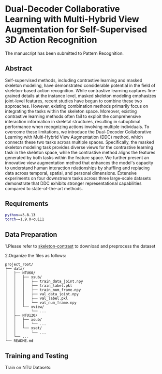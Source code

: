 # Dual-Decoder Collaborative Learning with Multi-Hybrid View Augmentation for Self-Supervised 3D Action Recognition
The manuscript has been submitted to Pattern Recognition.

## Abstract
Self-supervised methods, including contrastive learning and masked skeleton modeling, have demonstrated considerable potential in the field of skeleton-based action recognition. While contrastive learning captures fine-grained details at the instance level, masked skeleton modeling emphasizes joint-level features, recent studies have begun to combine these two approaches. However, existing combination methods primarily focus on integrating the tasks within the skeleton space. Moreover, existing contrastive learning methods often fail to exploit the comprehensive interaction information in skeletal structures, resulting in suboptimal performance when recognizing actions involving multiple individuals. To overcome these limitations, we introduce the Dual-Decoder Collaborative Learning with Multi-Hybrid View Augmentation (DDC) method, which connects these two tasks across multiple spaces. Specifically, the masked skeleton modeling task provides diverse views for the contrastive learning task in the skeleton space, while the contrastive method aligns the features generated by both tasks within the feature space. We further present an innovative view augmentation method that enhances the model's capacity to understand human interaction relationships by shuffling and replacing data across temporal, spatial, and personal dimensions. Extensive experiments on four downstream tasks across three large-scale datasets demonstrate that DDC exhibits stronger representational capabilities compared to state-of-the-art methods.

## Requirements
```bash
python==3.8.13
torch==1.9.0+cu111
```

## Data Preparation
1.Please refer to [skeleton-contrast](https://github.com/fmthoker/skeleton-contrast) to download and preprocess the dataset

2.Organize the files as follows:
```
project_root/
├── data/
│   ├── NTU60/
│   │   ├── xsub/
│   │   │   ├── train_data_joint.npy
│   │   │   ├── train_label.pkl
│   │   │   ├── train_num_frame.npy
│   │   │   ├── val_data_joint.npy
│   │   │   ├── val_label.pkl
│   │   │   └── val_num_frame.npy
│   │   └── xview/
│   │       └── ...
│   ├── NTU120/
│   │   ├── xsub/
│   │   │   └── ...
│   │   └── xset/
│   │       └── ...
│   └── ...
└── README.md
```
## Training and Testing
Train on NTU Datasets:
